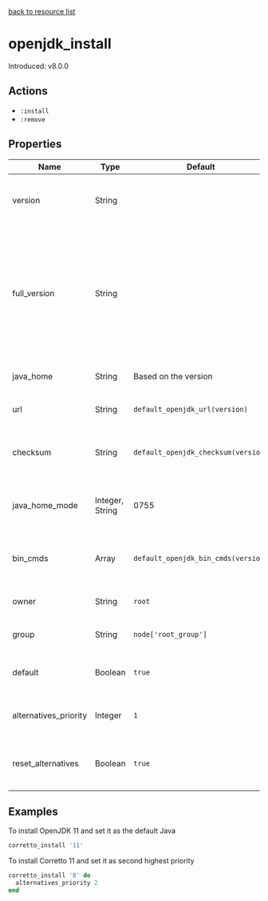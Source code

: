 [back to resource list](https://github.com/sous-chefs/java#resources)

# openjdk_install

Introduced: v8.0.0

## Actions

- `:install`
- `:remove`

## Properties

| Name                  | Type            | Default                             | Description                                                                                                       |
| --------------------- | --------------- | ----------------------------------- | ----------------------------------------------------------------------------------------------------------------- |
| version               | String          |                                     | The name of the resource. java version to install                                                                 |
| full_version          | String          |                                     | Used to configure the package directory, change this is the version installed by the package is no longer correct |
| java_home             | String          | Based on the version                | Set to override the java_home                                                                                     |
| url                   | String          | `default_openjdk_url(version)`      | The URL to download from                                                                                          |
| checksum              | String          | `default_openjdk_checksum(version)` | The checksum for the downloaded file                                                                              |
| java_home_mode        | Integer, String | 0755                                | The permission for the Java home directory                                                                        |
| bin_cmds              | Array           | `default_openjdk_bin_cmds(version)` | A list of bin_cmds based on the version and variant                                                               |
| owner                 | String          | `root`                              | Owner of the Java Home                                                                                            |
| group                 | String          | `node['root_group']`                | Group of the Java Home                                                                                            |
| default               | Boolean         | `true`                              | Whether to set this as the defalut Java                                                                           |
| alternatives_priority | Integer         | `1`                                 | Alternatives priority to set for this Java                                                                        |
| reset_alternatives    | Boolean         | `true`                              | Whether to reset alternatives before setting                                                                      |

## Examples

To install OpenJDK 11 and set it as the default Java

```ruby
corretto_install '11'
```

To install Corretto 11 and set it as second highest priority

```ruby
corretto_install '8' do
  alternatives_priority 2
end
```
